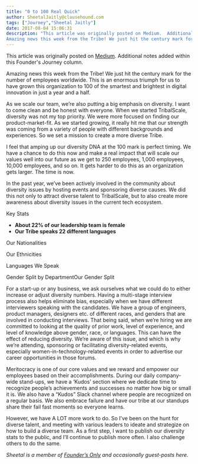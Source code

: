 ```yaml
---
title: "0 to 100 Real Quick"
author: SheetalJaitly@clausehound.com
tags: ["Journey","Sheetal Jaitly"]
date: 2017-08-04 15:06:31
description: "This article was originally posted on Medium.  Additional notes added within this Founder's Journey column.
Amazing news this week from the Tribe! We just hit the century mark for the number of emplo..."
---
```


This article was originally posted on [Medium](https://medium.com/tribalscale/0-to-100-real-quick-116f7478d71b).  Additional notes added within this Founder's Journey column.

Amazing news this week from the Tribe! We just hit the century mark for the number of employees worldwide. This is an enormous triumph for us to have grown this organization to 100 of the smartest and brightest in digital innovation in just a year and a half.

As we scale our team, we’re also putting a big emphasis on diversity. I want to come clean and be honest with everyone. When we started TribalScale, diversity was not my top priority. We were more focused on finding our product-market-fit. As we started growing, it really hit me that our strength was coming from a variety of people with different backgrounds and experiences. So we set a mission to create a more diverse Tribe.

I feel that amping up our diversity DNA at the 100 mark is perfect timing. We have a chance to do this now and make a real impact that will scale our values well into our future as we get to 250 employees, 1,000 employees, 10,000 employees, and so on. It gets harder to do this as an organization gets larger. The time is now.

In the past year, we’ve been actively involved in the community about diversity issues by hosting events and sponsoring diverse causes. We did this not only to attract diverse talent to TribalScale, but to also create more awareness about diversity issues in the current tech ecosystem.

Key Stats

- **About 22% of our leadership team is female**
- **Our Tribe speaks 22 different languages**

Our Nationalities

Our Ethnicities

Languages We Speak

Gender Split by DepartmentOur Gender Split

 

 

For a start-up or any business, we ask ourselves what we could do to either increase or adjust diversity numbers.   Having a multi-stage interview process also helps eliminate bias, especially when we have different interviewers speaking with the candidates. We have a group of engineers, product managers, designers etc. of different races, and genders that are involved in conducting interviews.   That being said, when we’re hiring we are committed to looking at the quality of prior work, level of experience, and level of knowledge above gender, race, or languages.  This can have the effect of reducing diversity.  We’re aware of this issue, and which is why we’re attending, sponsoring or facilitating diversity-related events, especially women-in-technology-related events in order to advertise our career opportunities in those forums.

Meritocracy is one of our core values and we reward and empower our employees based on their accomplishments. During our daily company-wide stand-ups, we have a ‘Kudos’ section where we dedicate time to recognize people’s achievements and successes no matter how big or small it is. We also have a “Kudos” Slack channel where people are recognized on a regular basis.  We also embrace failure and have our tribe at our standups share their fail fast moments so everyone learns.

However, we have A LOT more work to do. So I’ve been on the hunt for diverse talent, and meeting with various leaders to ideate and strategize on how to build a diverse team. As a first step, I want to publish our diversity stats to the public, and I’ll continue to publish more often. I also challenge others to do the same.

*Sheetal is a member of *[*Founder’s Only*](http://clausehound.com/founders-only)* and occasionally guest-posts here.*